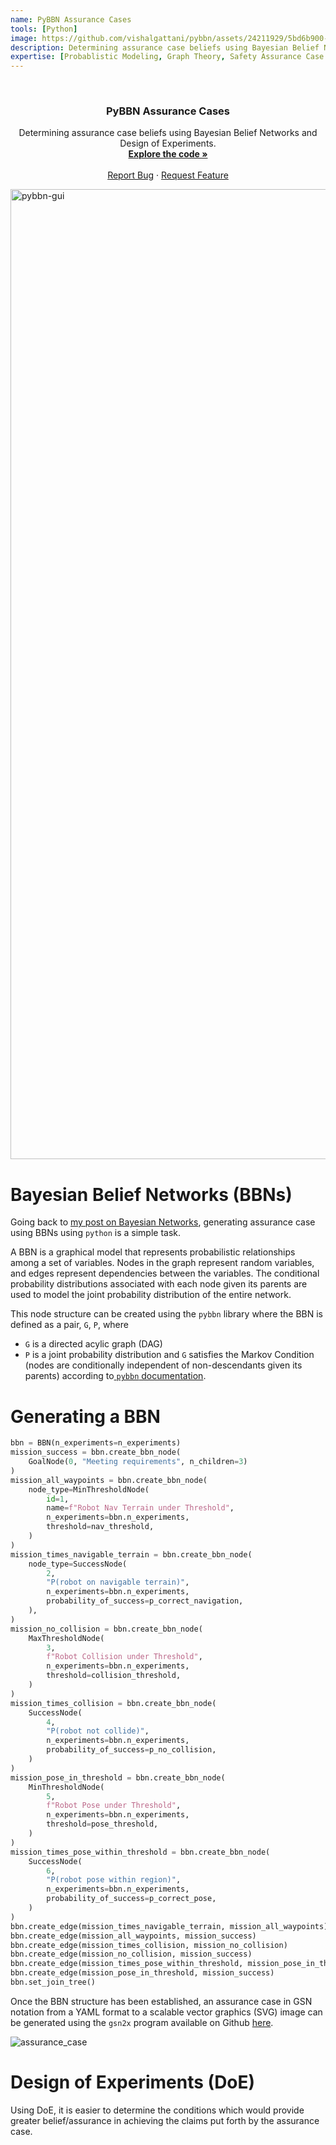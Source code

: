 ```yaml
---
name: PyBBN Assurance Cases
tools: [Python]
image: https://github.com/vishalgattani/pybbn/assets/24211929/5bd6b900-93ba-47c5-bcc0-38bd9f043345
description: Determining assurance case beliefs using Bayesian Belief Networks and Design of Experiments.
expertise: [Probablistic Modeling, Graph Theory, Safety Assurance Case Design, Design of Experiments, Simulation, Data Visualization]
---
```


<!-- PROJECT LOGO -->
<br />
<div align="center">
<h3 align="center">PyBBN Assurance Cases</h3>

  <p align="center">
    Determining assurance case beliefs using Bayesian Belief Networks and Design of Experiments.
    <br />
    <a href="https://github.com/vishalgattani/pybbn"><strong>Explore the code »</strong></a>
    <br />
    <br />
    <a href="https://github.com/vishalgattani/pybbn/issues">Report Bug</a>
    ·
    <a href="https://github.com/vishalgattani/pybbn/issues">Request Feature</a>
  </p>
</div>

<img width="1552" alt="pybbn-gui" src="https://github.com/vishalgattani/pybbn/assets/24211929/5bd6b900-93ba-47c5-bcc0-38bd9f043345">

# Bayesian Belief Networks (BBNs)

Going back to [my post on Bayesian Networks](https://vishalgattani.github.io/blog/genie-bayesian-networks), generating assurance case using BBNs using `python` is a simple task.

A BBN is a graphical model that represents probabilistic relationships among a set of variables. Nodes in the graph represent random variables, and edges represent dependencies between the variables. The conditional probability distributions associated with each node given its parents are used to model the joint probability distribution of the entire network.

This node structure can be created using the `pybbn` library where the BBN is defined as a pair, `G`, `P`, where
- `G` is a directed acylic graph (DAG)
- `P` is a joint probability distribution
and `G` satisfies the Markov Condition (nodes are conditionally independent of non-descendants given its parents) according to[ `pybbn` documentation](https://py-bbn.readthedocs.io/probabilistic-inference.html).

# Generating a BBN

```python
bbn = BBN(n_experiments=n_experiments)
mission_success = bbn.create_bbn_node(
    GoalNode(0, "Meeting requirements", n_children=3)
)
mission_all_waypoints = bbn.create_bbn_node(
    node_type=MinThresholdNode(
        id=1,
        name=f"Robot Nav Terrain under Threshold",
        n_experiments=bbn.n_experiments,
        threshold=nav_threshold,
    )
)
mission_times_navigable_terrain = bbn.create_bbn_node(
    node_type=SuccessNode(
        2,
        "P(robot on navigable terrain)",
        n_experiments=bbn.n_experiments,
        probability_of_success=p_correct_navigation,
    ),
)
mission_no_collision = bbn.create_bbn_node(
    MaxThresholdNode(
        3,
        f"Robot Collision under Threshold",
        n_experiments=bbn.n_experiments,
        threshold=collision_threshold,
    )
)
mission_times_collision = bbn.create_bbn_node(
    SuccessNode(
        4,
        "P(robot not collide)",
        n_experiments=bbn.n_experiments,
        probability_of_success=p_no_collision,
    )
)
mission_pose_in_threshold = bbn.create_bbn_node(
    MinThresholdNode(
        5,
        f"Robot Pose under Threshold",
        n_experiments=bbn.n_experiments,
        threshold=pose_threshold,
    )
)
mission_times_pose_within_threshold = bbn.create_bbn_node(
    SuccessNode(
        6,
        "P(robot pose within region)",
        n_experiments=bbn.n_experiments,
        probability_of_success=p_correct_pose,
    )
)
bbn.create_edge(mission_times_navigable_terrain, mission_all_waypoints)
bbn.create_edge(mission_all_waypoints, mission_success)
bbn.create_edge(mission_times_collision, mission_no_collision)
bbn.create_edge(mission_no_collision, mission_success)
bbn.create_edge(mission_times_pose_within_threshold, mission_pose_in_threshold)
bbn.create_edge(mission_pose_in_threshold, mission_success)
bbn.set_join_tree()
```

Once the BBN structure has been established, an assurance case in GSN notation from a YAML format to a scalable vector graphics (SVG) image can be generated using the `gsn2x` program available on Github [here](https://github.com/jonasthewolf/gsn2x).

![assurance_case](https://github.com/vishalgattani/pybbn/assets/24211929/de55caee-7a15-402f-9a8f-76749b823643)

# Design of Experiments (DoE)

Using DoE, it is easier to determine the conditions which would provide greater belief/assurance in achieving the claims put forth by the assurance case.